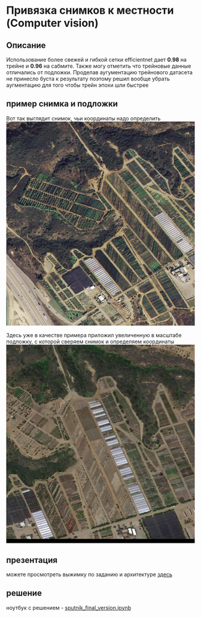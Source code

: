 # Привязка снимков к местности (Computer vision)
## Описание
Использование более свежей и гибкой сетки efficientnet дает **0.98** на трейне и **0.96** на сабмите.
Также могу отметить что трейновые данные отличались от подложки. Проделав аугументацию трейнового датасета не принесло буста к результату поэтому решил вообще убрать аугментацию для того чтобы трейн эпохи шли быстрее

## пример снимка и подложки 
Вот так выглядит снимок, чьи координаты надо определить
<img src="picts/tiff.png"/>

Здесь уже в качестве примера приложил увеличенную в масштабе подложку, с которой сверяем снимок и определяем координаты 
<img src="picts/train.png"/>

## презентация
можете просмотреть выжимку по заданию и архитектуре [здесь](https://github.com/status3000/sputnik_hack/blob/main/%D0%9C%D0%A4%D0%A2%D0%98_%D1%85%D0%B0%D0%BA%D0%BA%D0%B0%D1%82%D0%BE%D0%BD.pptx)

## решение
ноутбук с решением - [sputnik_final_version.ipynb](https://github.com/status3000/sputnik_hack/blob/main/sputnik_final_version.ipynb)
